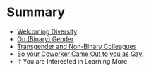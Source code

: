 # Summary

* [Welcoming Diversity](README.md)
* [On (Binary) Gender](on_binary_gender.md)
* [Transgender and Non-Binary Colleagues](transgender_and_non-binary_colleagues.md)
* [So your Coworker Came Out to you as Gay.](so_your_coworker_came_out_to_you_as_gay.md)
* If You are Interested in Learning More


